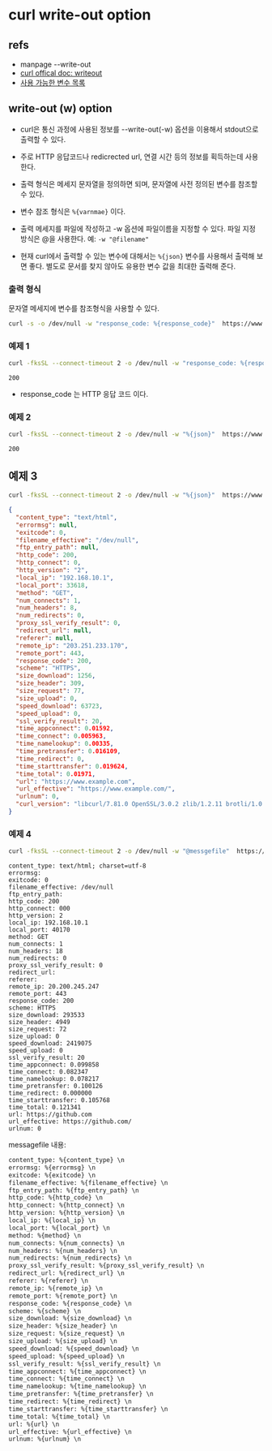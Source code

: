 # curl write-out option

## refs

- manpage --write-out
- [curl offical doc: writeout](https://everything.curl.dev/usingcurl/verbose/writeout.html)
- [사용 가능한 변수 목록](https://everything.curl.dev/usingcurl/verbose/writeout.html#available---write-out-variables)

## write-out (w) option

- curl은 통신 과정에 사용된 정보를 --write-out(-w) 옵션을 이용해서 stdout으로 출력할 수 있다.

- 주로 HTTP 응답코드나 redicrected url, 연결 시간 등의 정보를 획득하는데 사용한다. 

- 출력 형식은 메세지 문자열을 정의하면 되며, 문자열에 사전 정의된 변수를 참조할 수 있다.

- 변수 참조 형식은 `%{varnmae}` 이다.

- 출력 메세지를 파일에 작성하고 -w 옵션에 파일이름을 지정할 수 있다. 파일 지정 방식은 @을 사용한다. 예: `-w "@filename"`

- 현재 curl에서 출력할 수 있는 변수에 대해서는 `%{json}` 변수를 사용해서 출력해 보면 좋다. 별도로 문서를 찾지 않아도 유용한 변수 값을 최대한 출력해 준다.

### 출력 형식

문자열 메세지에 변수를 참조형식을 사용할 수 있다.

```bash
curl -s -o /dev/null -w "response_code: %{response_code}"  https://www.example.com
```

### 예제 1

```bash
curl -fksSL --connect-timeout 2 -o /dev/null -w "response_code: %{response_code}"  https://www.example.com
```

```text
200
```

- response_code 는 HTTP 응답 코드 이다.

### 예제 2

```bash
curl -fksSL --connect-timeout 2 -o /dev/null -w "%{json}"  https://www.example.com | jq .response_code
```

```text
200
```

## 예제 3

```bash
curl -fksSL --connect-timeout 2 -o /dev/null -w "%{json}"  https://www.example.com | jq .
```

```json
{
  "content_type": "text/html",
  "errormsg": null,
  "exitcode": 0,
  "filename_effective": "/dev/null",
  "ftp_entry_path": null,
  "http_code": 200,
  "http_connect": 0,
  "http_version": "2",
  "local_ip": "192.168.10.1",
  "local_port": 33618,
  "method": "GET",
  "num_connects": 1,
  "num_headers": 8,
  "num_redirects": 0,
  "proxy_ssl_verify_result": 0,
  "redirect_url": null,
  "referer": null,
  "remote_ip": "203.251.233.170",
  "remote_port": 443,
  "response_code": 200,
  "scheme": "HTTPS",
  "size_download": 1256,
  "size_header": 309,
  "size_request": 77,
  "size_upload": 0,
  "speed_download": 63723,
  "speed_upload": 0,
  "ssl_verify_result": 20,
  "time_appconnect": 0.01592,
  "time_connect": 0.005963,
  "time_namelookup": 0.00335,
  "time_pretransfer": 0.016109,
  "time_redirect": 0,
  "time_starttransfer": 0.019624,
  "time_total": 0.01971,
  "url": "https://www.example.com",
  "url_effective": "https://www.example.com/",
  "urlnum": 0,
  "curl_version": "libcurl/7.81.0 OpenSSL/3.0.2 zlib/1.2.11 brotli/1.0.9 zstd/1.4.8 libidn2/2.3.2 libpsl/0.21.0 (+libidn2/2.3.2) libssh/0.9.6/openssl/zlib nghttp2/1.43.0 librtmp/2.3 OpenLDAP/2.5.19"
}
```

### 예제 4

```bash
curl -fksSL --connect-timeout 2 -o /dev/null -w "@messgefile"  https://www.example.com
```

```text
content_type: text/html; charset=utf-8
errormsg:
exitcode: 0
filename_effective: /dev/null
ftp_entry_path:
http_code: 200
http_connect: 000
http_version: 2
local_ip: 192.168.10.1
local_port: 40170
method: GET
num_connects: 1
num_headers: 18
num_redirects: 0
proxy_ssl_verify_result: 0
redirect_url:
referer:
remote_ip: 20.200.245.247
remote_port: 443
response_code: 200
scheme: HTTPS
size_download: 293533
size_header: 4949
size_request: 72
size_upload: 0
speed_download: 2419075
speed_upload: 0
ssl_verify_result: 20
time_appconnect: 0.099858
time_connect: 0.082347
time_namelookup: 0.078217
time_pretransfer: 0.100126
time_redirect: 0.000000
time_starttransfer: 0.105768
time_total: 0.121341
url: https://github.com
url_effective: https://github.com/
urlnum: 0
```

messagefile 내용:

```txt
content_type: %{content_type} \n
errormsg: %{errormsg} \n
exitcode: %{exitcode} \n
filename_effective: %{filename_effective} \n
ftp_entry_path: %{ftp_entry_path} \n
http_code: %{http_code} \n
http_connect: %{http_connect} \n
http_version: %{http_version} \n
local_ip: %{local_ip} \n
local_port: %{local_port} \n
method: %{method} \n
num_connects: %{num_connects} \n
num_headers: %{num_headers} \n
num_redirects: %{num_redirects} \n
proxy_ssl_verify_result: %{proxy_ssl_verify_result} \n
redirect_url: %{redirect_url} \n
referer: %{referer} \n
remote_ip: %{remote_ip} \n
remote_port: %{remote_port} \n
response_code: %{response_code} \n
scheme: %{scheme} \n
size_download: %{size_download} \n
size_header: %{size_header} \n
size_request: %{size_request} \n
size_upload: %{size_upload} \n
speed_download: %{speed_download} \n
speed_upload: %{speed_upload} \n
ssl_verify_result: %{ssl_verify_result} \n
time_appconnect: %{time_appconnect} \n
time_connect: %{time_connect} \n
time_namelookup: %{time_namelookup} \n
time_pretransfer: %{time_pretransfer} \n
time_redirect: %{time_redirect} \n
time_starttransfer: %{time_starttransfer} \n
time_total: %{time_total} \n
url: %{url} \n
url_effective: %{url_effective} \n
urlnum: %{urlnum} \n
```

